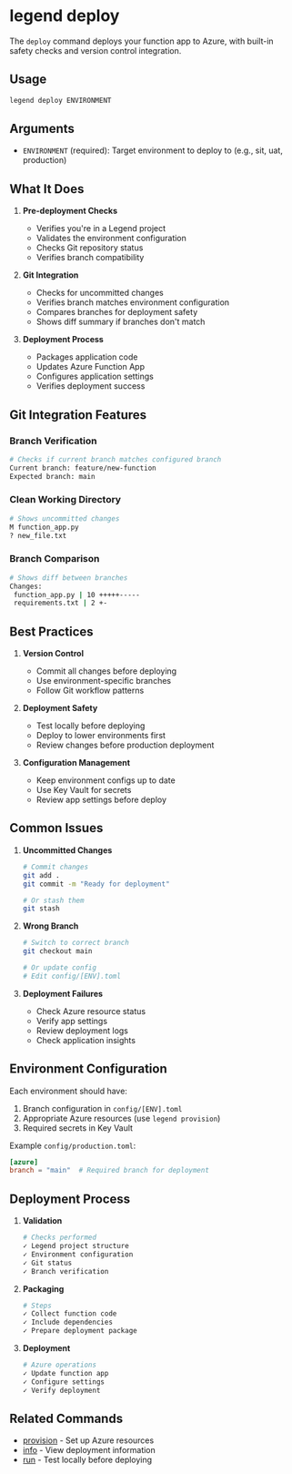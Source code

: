 # legend deploy

The `deploy` command deploys your function app to Azure, with built-in safety checks and version control integration.

## Usage

```bash
legend deploy ENVIRONMENT
```

## Arguments

- `ENVIRONMENT` (required): Target environment to deploy to (e.g., sit, uat, production)

## What It Does

1. **Pre-deployment Checks**
   - Verifies you're in a Legend project
   - Validates the environment configuration
   - Checks Git repository status
   - Verifies branch compatibility

2. **Git Integration**
   - Checks for uncommitted changes
   - Verifies branch matches environment configuration
   - Compares branches for deployment safety
   - Shows diff summary if branches don't match

3. **Deployment Process**
   - Packages application code
   - Updates Azure Function App
   - Configures application settings
   - Verifies deployment success

## Git Integration Features

### Branch Verification
```bash
# Checks if current branch matches configured branch
Current branch: feature/new-function
Expected branch: main
```

### Clean Working Directory
```bash
# Shows uncommitted changes
M function_app.py
? new_file.txt
```

### Branch Comparison
```bash
# Shows diff between branches
Changes:
 function_app.py | 10 +++++-----
 requirements.txt | 2 +-
```

## Best Practices

1. **Version Control**
   - Commit all changes before deploying
   - Use environment-specific branches
   - Follow Git workflow patterns

2. **Deployment Safety**
   - Test locally before deploying
   - Deploy to lower environments first
   - Review changes before production deployment

3. **Configuration Management**
   - Keep environment configs up to date
   - Use Key Vault for secrets
   - Review app settings before deploy

## Common Issues

1. **Uncommitted Changes**
   ```bash
   # Commit changes
   git add .
   git commit -m "Ready for deployment"
   
   # Or stash them
   git stash
   ```

2. **Wrong Branch**
   ```bash
   # Switch to correct branch
   git checkout main
   
   # Or update config
   # Edit config/[ENV].toml
   ```

3. **Deployment Failures**
   - Check Azure resource status
   - Verify app settings
   - Review deployment logs
   - Check application insights

## Environment Configuration

Each environment should have:
1. Branch configuration in `config/[ENV].toml`
2. Appropriate Azure resources (use `legend provision`)
3. Required secrets in Key Vault

Example `config/production.toml`:
```toml
[azure]
branch = "main"  # Required branch for deployment
```

## Deployment Process

1. **Validation**
   ```bash
   # Checks performed
   ✓ Legend project structure
   ✓ Environment configuration
   ✓ Git status
   ✓ Branch verification
   ```

2. **Packaging**
   ```bash
   # Steps
   ✓ Collect function code
   ✓ Include dependencies
   ✓ Prepare deployment package
   ```

3. **Deployment**
   ```bash
   # Azure operations
   ✓ Update function app
   ✓ Configure settings
   ✓ Verify deployment
   ```

## Related Commands

- [provision](provision.md) - Set up Azure resources
- [info](info.md) - View deployment information
- [run](run.md) - Test locally before deploying
